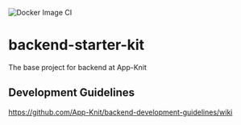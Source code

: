 ![Docker Image CI](https://github.com/App-Knit/backend-starter-kit/workflows/Docker%20Image%20CI/badge.svg)
# backend-starter-kit
The base project for backend at App-Knit

## Development Guidelines
https://github.com/App-Knit/backend-development-guidelines/wiki
